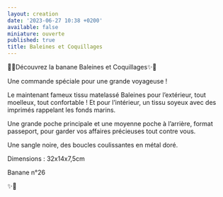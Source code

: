 ```yaml
---
layout: creation
date: '2023-06-27 10:38 +0200'
available: false
miniature: ouverte
published: true
title: Baleines et Coquillages
---
```


🌸✨Découvrez la banane Baleines et Coquillages✨🌸

Une commande spéciale pour une grande voyageuse !

Le maintenant fameux tissu matelassé Baleines pour l’extérieur, tout moelleux, tout confortable !
Et pour l’intérieur, un tissu soyeux avec des imprimés rappelant les fonds marins. 

Une grande poche principale et une moyenne poche à l’arrière, format passeport, pour garder vos affaires précieuses tout contre vous.

Une sangle noire, des boucles coulissantes en métal doré.

Dimensions : 32x14x7,5cm

Banane n°26

✨🌸
